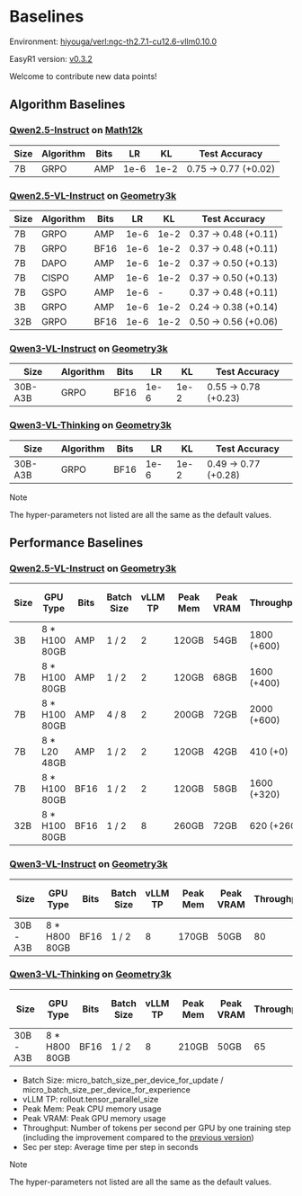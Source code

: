 # Baselines

Environment: [hiyouga/verl:ngc-th2.7.1-cu12.6-vllm0.10.0](https://hub.docker.com/layers/hiyouga/verl/ngc-th2.7.1-cu12.6-vllm0.10.0/images/sha256-cfc8c1ce3ea52dee0444f3e58e900d0b1d3b6b315deaf5f58c44b5fbb52fa989)

EasyR1 version: [v0.3.2](https://github.com/hiyouga/EasyR1/tree/v0.3.2)

Welcome to contribute new data points!

## Algorithm Baselines

### [Qwen2.5-Instruct](https://huggingface.co/Qwen/Qwen2.5-7B-Instruct) on [Math12k](https://huggingface.co/datasets/hiyouga/math12k)

| Size | Algorithm   | Bits | LR   | KL   | Test Accuracy        |
| ---- | ----------- | ---- | ---- | ---- | -------------------- |
| 7B   | GRPO        | AMP  | 1e-6 | 1e-2 | 0.75 -> 0.77 (+0.02) |

### [Qwen2.5-VL-Instruct](https://huggingface.co/Qwen/Qwen2.5-VL-7B-Instruct) on [Geometry3k](https://huggingface.co/datasets/hiyouga/geometry3k)

| Size | Algorithm   | Bits | LR   | KL   | Test Accuracy        |
| ---- | ----------- | ---- | ---- | ---- | -------------------- |
| 7B   | GRPO        | AMP  | 1e-6 | 1e-2 | 0.37 -> 0.48 (+0.11) |
| 7B   | GRPO        | BF16 | 1e-6 | 1e-2 | 0.37 -> 0.48 (+0.11) |
| 7B   | DAPO        | AMP  | 1e-6 | 1e-2 | 0.37 -> 0.50 (+0.13) |
| 7B   | CISPO       | AMP  | 1e-6 | 1e-2 | 0.37 -> 0.50 (+0.13) |
| 7B   | GSPO        | AMP  | 1e-6 |   -  | 0.37 -> 0.48 (+0.11) |
| 3B   | GRPO        | AMP  | 1e-6 | 1e-2 | 0.24 -> 0.38 (+0.14) |
| 32B  | GRPO        | BF16 | 1e-6 | 1e-2 | 0.50 -> 0.56 (+0.06) |

### [Qwen3-VL-Instruct](https://huggingface.co/Qwen/Qwen3-VL-30B-A3B-Instruct) on [Geometry3k](https://huggingface.co/datasets/hiyouga/geometry3k)

|  Size   | Algorithm   | Bits | LR   | KL   | Test Accuracy        |
| ------- | ----------- | ---- | ---- | ---- | -------------------- |
| 30B-A3B | GRPO        | BF16 | 1e-6 | 1e-2 | 0.55 -> 0.78 (+0.23) |

### [Qwen3-VL-Thinking](https://huggingface.co/Qwen/Qwen3-VL-30B-A3B-Thinking) on [Geometry3k](https://huggingface.co/datasets/hiyouga/geometry3k)

|  Size   | Algorithm   | Bits | LR   | KL   | Test Accuracy        |
| ------- | ----------- | ---- | ---- | ---- | -------------------- |
| 30B-A3B | GRPO        | BF16 | 1e-6 | 1e-2 | 0.49 -> 0.77 (+0.28) |

> [!NOTE]
> The hyper-parameters not listed are all the same as the default values.

## Performance Baselines

### [Qwen2.5-VL-Instruct](https://huggingface.co/Qwen/Qwen2.5-VL-7B-Instruct) on [Geometry3k](https://huggingface.co/datasets/hiyouga/geometry3k)

| Size | GPU Type      | Bits | Batch Size | vLLM TP | Peak Mem | Peak VRAM | Throughput  | Sec per step | Actor MFU |
| ---- | ------------- | ---- | ---------- | ------- | -------- | --------- | ----------- | ------------ | --------- |
| 3B   | 8 * H100 80GB | AMP  | 1 / 2      | 2       | 120GB    | 54GB      | 1800 (+600) | 120s         | 8.1%      |
| 7B   | 8 * H100 80GB | AMP  | 1 / 2      | 2       | 120GB    | 68GB      | 1600 (+400) | 145s         | 16.0%     |
| 7B   | 8 * H100 80GB | AMP  | 4 / 8      | 2       | 200GB    | 72GB      | 2000 (+600) | 120s         | 23.2%     |
| 7B   | 8 * L20 48GB  | AMP  | 1 / 2      | 2       | 120GB    | 42GB      | 410  (+0)   | 580s         | 26.5%     |
| 7B   | 8 * H100 80GB | BF16 | 1 / 2      | 2       | 120GB    | 58GB      | 1600 (+320) | 145s         | 16.0%     |
| 32B  | 8 * H100 80GB | BF16 | 1 / 2      | 8       | 260GB    | 72GB      | 620  (+260) | 530s         | 25.8%     |

### [Qwen3-VL-Instruct](https://huggingface.co/Qwen/Qwen3-VL-30B-A3B-Instruct) on [Geometry3k](https://huggingface.co/datasets/hiyouga/geometry3k)

| Size    | GPU Type      | Bits | Batch Size | vLLM TP | Peak Mem | Peak VRAM | Throughput  | Sec per step | Actor MFU |
| ------- | ------------- | ---- | ---------- | ------- | -------- | --------- | ----------- | ------------ | --------- |
| 30B-A3B | 8 * H800 80GB | BF16 | 1 / 2      | 8       | 170GB    | 50GB      | 80          | 4600s        | 1.8%      |

### [Qwen3-VL-Thinking](https://huggingface.co/Qwen/Qwen3-VL-30B-A3B-Thinking) on [Geometry3k](https://huggingface.co/datasets/hiyouga/geometry3k)

| Size    | GPU Type      | Bits | Batch Size | vLLM TP | Peak Mem | Peak VRAM | Throughput  | Sec per step | Actor MFU |
| ------- | ------------- | ---- | ---------- | ------- | -------- | --------- | ----------- | ------------ | --------- |
| 30B-A3B | 8 * H800 80GB | BF16 | 1 / 2      | 8       | 210GB    | 50GB      | 65          | 8000s        | 1.4%      |

- Batch Size: micro_batch_size_per_device_for_update / micro_batch_size_per_device_for_experience
- vLLM TP: rollout.tensor_parallel_size
- Peak Mem: Peak CPU memory usage
- Peak VRAM: Peak GPU memory usage
- Throughput: Number of tokens per second per GPU by one training step (including the improvement compared to the [previous version](https://github.com/hiyouga/EasyR1/blob/v0.3.1/assets/baselines.md))
- Sec per step: Average time per step in seconds

> [!NOTE]
> The hyper-parameters not listed are all the same as the default values.
